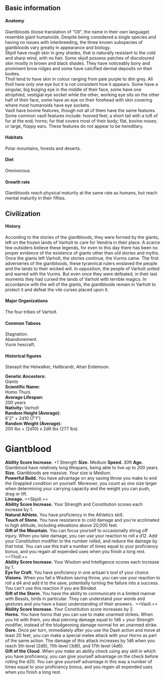 ## Basic information
#### Anatomy
Giantbloods (loose translation of "Oll", the name in their own language) resemble giant humanoids. Despite being considered a single species and having no issues with interbreeding, the three known subspecies of giantbloods vary greatly in appearance and biology.  
Skjoll have rough skin in grey shades, that is naturally resistant to the cold and sharp wind, with no hair. Some skjoll possess patches of discoloured skin mostly in brown and black shades. They have noticeably bony and prominent brow ridges and some have calcified dermal deposits on their bodies.  
Tholl tend to have skin in colour ranging from pale purple to dim grey. All tholl have only one eye but it is not consistent how it appears. Some have a singular, big bulging eye in the middle of their face, some have one atrophied, vestigial eye socket while the other, working eye sits on the other half of their face, some have an eye on their forehead with skin covering where most humanoids have eye sockets.  
Vaoll have bovine features, though not all of them have the same features. Some common vaoll features include: hooved feet; a short tail with a tuft of fur at the end; horns; fur that covers most of their body; flat, bovine noses; or large, floppy ears. These features do not appear to be hereditary.
#### Habitats
Polar mountains, forests and deserts.
#### Diet
Omnivorous.
#### Growth rate
Giantbloods reach physical maturity at the same rate as humans, but reach mental maturity in their fifties.
## Civilization
#### History
According to the stories of the giantbloods, they were formed by the giants, left on the frozen lands of Varholt to care for Vendria in their place. A scarce few outsiders believe these legends, for even to this day there has been no proper evidence of the existence of giants other than old stories and myths.  
Once the giants left Varholt, the stories continue, the Vurms came. The first adverseries of the giantbloods, these tyrannical rulers enslaved the people and the lands to their wicked will. In opposition, the people of Varholt united and warred with the Vurms. But even once they were defeated, in their last moments they had cursed the lands of Varholt with terrible magics. In accordance with the will of the giants, the giantbloods remain in Varholt to protect it and defeat the vile curses placed upon it.
#### Major Organizations
The four tribes of Varholt.
#### Common Taboos
Stagnation.  
Abandonement.  
Vurm hexcraft.
#### Historical figures
Stanayit the Helwalker, Hallbrandr, Altan Erdemson.

**Genetic Ancestors:**  
Giants  
**Scientific Name:**  
Homo Thurs  
**Average Lifespan:**  
200 years  
**Nativity:**
Varholt  
**Random Height (Average):**  
6'2" + 2d10 (7'1")  
**Random Weight (Average):**  
200 lbs + (2d10) x 2d6 lbs (277 lbs)
# Giantblood
**Ability Score Increase.** +1 Strength
**Size.** Medium
**Speed.** 30ft
**Age.** Giantblood have relatively long lifespans, being able to live up to 200 years.  
**Size.** Giantbloods are massive. Your size is Medium.  
**Powerful Build.** You have advantage on any saving throw you make to end the Grappled condition on yourself. Moreover, you count as one size larger when determining your carrying capacity and the weight you can push, drag or lift.  
**Lineage.**
==Skjoll.==  
**Ability Score Increase.** Your Strength and Constitution scores each increase by 1.  
**Natural Athlete.** You have proficiency in the Athletics skill.  
**Touch of Stone.** You have resistance to cold damage and you’re acclimated to high altitude, including elevations above 20,000 feet.  
**Gift of the Mountain.** You can focus yourself to occasionally shrug off injury. When you take damage, you can use your reaction to roll a d12. Add your Constitution modifier to the number rolled, and reduce the damage by that total. You can use this trait a number of times equal to your proficiency bonus, and you regain all expended uses when you finish a long rest.   
==Tholl.==  
**Ability Score Increase.** Your Wisdom and Intelligence scores each increase by 1.  
**Eye for Craft.** You have proficiency in one artisan's tool of your choice.  
**Visions.** When you fail a Wisdom saving throw, you can use your reaction to roll a d4 and add it to the save, potentially turning the failure into a success. You can't use this reaction if you are Blinded.  
**Gift of the Storm.** You have the ability to communicate in a limited manner with Beasts, birds in particular. They can understand your words and gestures and you have a basic understanding of their answers.  
==Vaoll.==  
**Ability Score Increase.** Your Constitution score increases by 2.  
**Horns.** You have horns that you can use to make unarmed strikes. When you hit with them, you deal piercing damage equal to 1d6 + your Strength modifier, instead of the bludgeoning damage normal for an unarmed strike.  
**Gore.** Once per turn, immediately after you use the Dash action and move at least 20 feet, you can make a special melee attack with your Horns as part of the same action. The damage of this attack increases by 1d6 when you reach 5th level (2d6), 11th level (3d6), and 17th level (4d6).  
**Gift of the Cloud.** When you make an ability check using any skill in which you have proficiency, you can give yourself advantage on the check before rolling the d20. You can give yourself advantage in this way a number of times equal to your proficiency bonus, and you regain all expended uses when you finish a long rest.